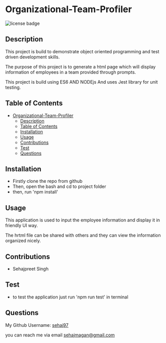 # Organizational-Team-Profiler

![license badge](https://img.shields.io/badge/No%20License--blue)
  
## Description
  
This project is build to demonstrate object oriented programming and test driven development skills.

The purpose of this project is to generate a html page which will display information of employees in a team provided through prompts.

This project is build using ES6 AND NODEjs And uses Jest library for unit testing.


  
## Table of Contents

- [Organizational-Team-Profiler](#organizational-team-profiler)
  - [Description](#description)
  - [Table of Contents](#table-of-contents)
  - [Installation](#installation)
  - [Usage](#usage)
  - [Contributions](#contributions)
  - [Test](#test)
  - [Questions](#questions)
  
## Installation
  
- Firstly clone the repo from github
- Then, open the bash and cd to project folder
- then, run 'npm install'

  
## Usage
  
This application is used to input the employee information and display it in friendly UI way. 

The hrtml file can be shared with others and they can view the information organized nicely.



## Contributions
  
- Sehajpreet Singh




## Test
  
- to test the application just run 'npm run test' in terminal


## Questions

My Github Username: [sehaj97](https://github.com/sehaj97)

you can reach me via email [sehajmagan@gmail.com](mailto:sehajmagan@gmail.com)

